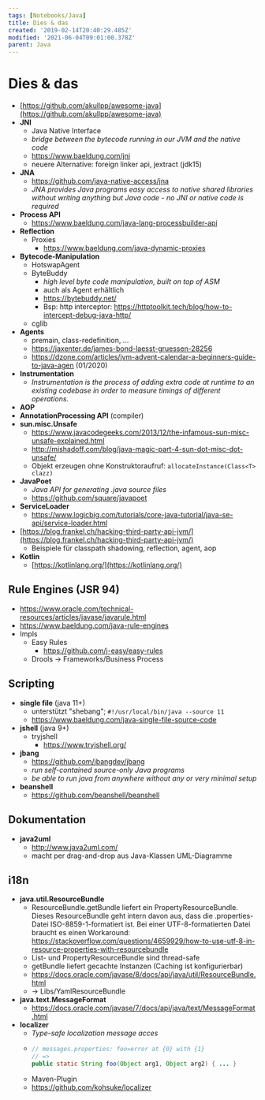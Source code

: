 ```yaml
---
tags: [Notebooks/Java]
title: Dies & das
created: '2019-02-14T20:40:29.485Z'
modified: '2021-06-04T09:01:00.378Z'
parent: Java
---
```


# Dies & das
- [https://github.com/akullpp/awesome-java](https://github.com/akullpp/awesome-java)
- **JNI**
  - Java Native Interface
  - *bridge between the bytecode running in our JVM and the native code*
  - https://www.baeldung.com/jni
  - neuere Alternative: foreign linker api, jextract (jdk15)
- **JNA**
  - https://github.com/java-native-access/jna
  - *JNA provides Java programs easy access to native shared libraries without writing anything but Java code - no JNI or native code is required*
- **Process API**
  - https://www.baeldung.com/java-lang-processbuilder-api
- **Reflection**
  - Proxies
    - https://www.baeldung.com/java-dynamic-proxies
- **Bytecode-Manipulation**
  - HotswapAgent
  - ByteBuddy
    - *high level byte code manipulation, built on top of ASM*
    - auch als Agent erhältlich
    - https://bytebuddy.net/
    - Bsp: http interceptor: https://httptoolkit.tech/blog/how-to-intercept-debug-java-http/
  - cglib
- **Agents**
  - premain, class-redefinition, ...
  - https://jaxenter.de/james-bond-laesst-gruessen-28256
  - https://dzone.com/articles/jvm-advent-calendar-a-beginners-guide-to-java-agen (01/2020)
- **Instrumentation**
  - *Instrumentation is the process of adding extra code at runtime to an existing codebase in order to measure timings of different operations.*
- **AOP**
- **AnnotationProcessing API** (compiler)
- **sun.misc.Unsafe**
  - https://www.javacodegeeks.com/2013/12/the-infamous-sun-misc-unsafe-explained.html
  - http://mishadoff.com/blog/java-magic-part-4-sun-dot-misc-dot-unsafe/
  - Objekt erzeugen ohne Konstruktoraufruf: `allocateInstance(Class<T> clazz)`
- **JavaPoet**
  - *Java API for generating .java source files*
  - https://github.com/square/javapoet
- **ServiceLoader**
  - https://www.logicbig.com/tutorials/core-java-tutorial/java-se-api/service-loader.html
- [https://blog.frankel.ch/hacking-third-party-api-jvm/](https://blog.frankel.ch/hacking-third-party-api-jvm/)
  - Beispiele für classpath shadowing, reflection, agent, aop
- **Kotlin**
  - [https://kotlinlang.org/](https://kotlinlang.org/)


## Rule Engines (JSR 94)
- https://www.oracle.com/technical-resources/articles/javase/javarule.html
- https://www.baeldung.com/java-rule-engines
- Impls
  - Easy Rules
    - https://github.com/j-easy/easy-rules
  - Drools → Frameworks/Business Process


## Scripting
- **single file** (java 11+)
  - unterstützt "shebang"; `#!/usr/local/bin/java --source 11`
  - https://www.baeldung.com/java-single-file-source-code
- **jshell** (java 9+)
  - tryjshell
    - https://www.tryjshell.org/
- **jbang**
  - https://github.com/jbangdev/jbang
  - *run self-contained source-only Java programs*
  - *be able to run java from anywhere without any or very minimal setup*
- **beanshell**
  - https://github.com/beanshell/beanshell


## Dokumentation
- **java2uml**
  - http://www.java2uml.com/
  - macht per drag-and-drop aus Java-Klassen UML-Diagramme


## i18n
- **java.util.ResourceBundle**
  - ResourceBundle.getBundle liefert ein PropertyResourceBundle. Dieses ResourceBundle geht intern davon aus, dass die .properties-Datei
    ISO-8859-1-formatiert ist. Bei einer UTF-8-formatierten Datei braucht es einen Workaround: https://stackoverflow.com/questions/4659929/how-to-use-utf-8-in-resource-properties-with-resourcebundle
  - List- und PropertyResourceBundle sind thread-safe
  - getBundle liefert gecachte Instanzen (Caching ist konfigurierbar)
  - https://docs.oracle.com/javase/8/docs/api/java/util/ResourceBundle.html
  - → Libs/YamlResourceBundle
- **java.text.MessageFormat**
  - https://docs.oracle.com/javase/7/docs/api/java/text/MessageFormat.html
- **localizer**
  - *Type-safe localization message acces*
  - ```java
    // messages.properties: foo=error at {0} with {1}
    // =>
    public static String foo(Object arg1, Object arg2) { ... }
    ```
  - Maven-Plugin
  - https://github.com/kohsuke/localizer